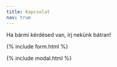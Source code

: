 ```yaml
---
title: Kapcsolat
nav: true
---
```


Ha bármi kérdésed van, írj nekünk bátran!

{% include form.html %}

{% include modal.html %}
